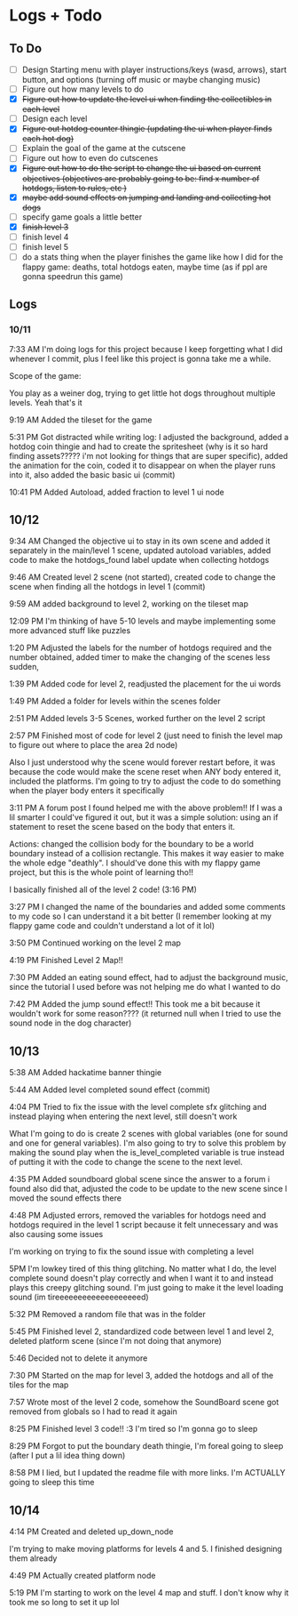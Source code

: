 # Logs + Todo

## To Do

- [ ] Design Starting menu with player instructions/keys (wasd, arrows), start button, and options (turning off music or maybe changing music)
- [ ] Figure out how many levels to do
- [x] ~~Figure out how to update the level ui when finding the collectibles in each level~~
- [ ] Design each level
- [x] ~~Figure out hotdog counter thingie (updating the ui when player finds each hot dog)~~
- [ ] Explain the goal of the game at the cutscene
- [ ] Figure out how to even do cutscenes
- [x] ~~Figure out how to do the script to change the ui based on current objectives (objectives are probably going to be: find x number of hotdogs, listen to rules, etc )~~
- [x] ~~maybe add sound effects on jumping and landing and collecting hot dogs~~
- [ ] specify game goals a little better
- [x] ~~finish level 3~~
- [ ] finish level 4
- [ ] finish level 5
- [ ] do a stats thing when the player finishes the game like how I did for the flappy game: deaths, total hotdogs eaten, maybe time (as if ppl are gonna speedrun this game) 

## Logs

### 10/11

7:33 AM I'm doing logs for this project because I keep forgetting what I did whenever I commit, plus I feel like this project is gonna take me a while.

Scope of the game:

You play as a weiner dog, trying to get little hot dogs throughout multiple levels. Yeah that's it

9:19 AM Added the tileset for the game

5:31 PM Got distracted while writing log: I adjusted the background, added a hotdog coin thingie and had to create the spritesheet (why is it so hard finding assets????? i'm not looking for things that are super specific), added the animation for the coin, coded it to disappear on when the player runs into it, also added the basic basic ui (commit)

10:41 PM Added Autoload, added fraction to level 1 ui node

## 10/12

9:34 AM Changed the objective ui to stay in its own scene and added it separately in the main/level 1 scene, updated autoload variables, added code to make the hotdogs_found label update when collecting hotdogs

9:46 AM Created level 2 scene (not started), created code to change the scene when finding all the hotdogs in level 1 (commit)

9:59 AM added background to level 2, working on the tileset map

12:09 PM I'm thinking of have 5-10 levels and maybe implementing some more advanced stuff like puzzles

1:20 PM Adjusted the labels for the number of hotdogs required and the number obtained, added timer to make the changing of the scenes less sudden,

1:39 PM Added code for level 2, readjusted the placement for the ui words

1:49 PM Added a folder for levels within the scenes folder

2:51 PM Added levels 3-5 Scenes, worked further on the level 2 script

2:57 PM Finished most of code for level 2 (just need to finish the level map to figure out where to place the area 2d node)

Also I just understood why the scene would forever restart before, it was because the code would make the scene reset when ANY body entered it, included the platforms. I'm going to try to adjust the code to do something when the player body enters it specifically

3:11 PM A forum post I found helped me with the above problem!! If I was a lil smarter I could've figured it out, but it was a simple solution: using an if statement to reset the scene based on the body that enters it.

Actions: changed the collision body for the boundary to be a world boundary instead of a collision rectangle. This makes it way easier to make the whole edge "deathly". I should've done this with my flappy game project, but this is the whole point of learning tho!!

I basically finished all of the level 2 code! (3:16 PM)

3:27 PM I changed the name of the boundaries and added some comments to my code so I can understand it a bit better (I remember looking at my flappy game code and couldn't understand a lot of it lol)

3:50 PM Continued working on the level 2 map

4:19 PM Finished Level 2 Map!!

7:30 PM Added an eating sound effect, had to adjust the background music, since the tutorial I used before was not helping me do what I wanted to do

7:42 PM Added the jump sound effect!! This took me a bit because it wouldn't work for some reason???? (it returned null when I tried to use the sound node in the dog character)

## 10/13

5:38 AM Added hackatime banner thingie

5:44 AM Added level completed sound effect (commit)

4:04 PM Tried to fix the issue with the level complete sfx glitching and instead playing when entering the next level, still doesn't work

What I'm going to do is create 2 scenes with global variables (one for sound and one for general variables). I'm also going to try to solve this problem by making the sound play when the is_level_completed variable is true instead of putting it with the code to change the scene to the next level. 

4:35 PM Added soundboard global scene since the answer to a forum i found also did that, adjusted the code to be update to the new scene since I moved the sound effects there

4:48 PM Adjusted errors, removed the variables for hotdogs need and hotdogs required in the level 1 script because it felt unnecessary and was also causing some issues

I'm working on trying to fix the sound issue with completing a level

5PM I'm lowkey tired of this thing glitching. No matter what I do, the level complete sound doesn't play correctly and when I want it to and instead plays this creepy glitching sound. I'm just going to make it the level loading sound (im tireeeeeeeeeeeeeeeeeeed)

5:32 PM Removed a random file that was in the folder

5:45 PM Finished level 2, standardized code between level 1 and level 2, deleted platform scene (since I'm not doing that anymore)

5:46 Decided not to delete it anymore

7:30 PM Started on the map for level 3, added the hotdogs and all of the tiles for the map

7:57 Wrote most of the level 2 code, somehow the SoundBoard scene got removed from globals so I had to read it again

8:25 PM Finished level 3 code!! :3
I'm tired so I'm gonna go to sleep

8:29 PM Forgot to put the boundary death thingie, I'm foreal going to sleep (after I put a lil idea thing down)

8:58 PM I lied, but I updated the readme file with more links. I'm ACTUALLY going to sleep this time

## 10/14

4:14 PM Created and deleted up_down_node

I'm trying to make moving platforms for levels 4 and 5. I finished designing them already

4:49 PM Actually created platform node

5:19 PM I'm starting to work on the level 4 map and stuff. I don't know why it took me so long to set it up lol